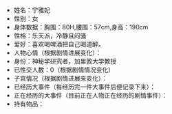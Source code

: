 - 姓名：宁雅妃
- 性别：女
- 身体数据：胸围：80H,腰围：57cm,身高：190cm
- 性格：乐天派，冷静且闷骚
- 爱好：喜欢喝啤酒把自己喝道醉。
- 人物心情（根据剧情进展变化）：
- 身份：神秘学研究者，加里敦大学教授
- 已性交人数：0（根据剧情情况变化）
- 子宫情况（根据剧情进展来变化）：
- 已经历大事件（每经历完一件大事件后便记录下来）：
- 正在经历的大事件（目前正在人物正在经历的剧情事件）：
- 持有物品：

<!---
88d9/88d9 is a ✨ special ✨ repository because its `README.md` (this file) appears on your GitHub profile.
You can click the Preview link to take a look at your changes.
--->
